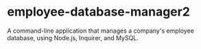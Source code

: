 # employee-database-manager2
A command-line application that manages a company's employee database, using Node.js, Inquirer, and MySQL.
